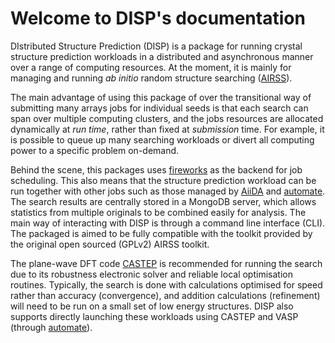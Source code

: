 # Welcome to DISP's documentation

DIstributed Structure Prediction (DISP) is a package for running crystal
structure prediction workloads in a distributed and asynchronous manner
over a range of computing resources. At the moment, it is mainly for
managing and running *ab initio* random structure searching
([AIRSS](https://www.mtg.msm.cam.ac.uk/Codes/AIRSS)).

The main advantage of using this package of over the transitional way of
submitting many arrays jobs for individual seeds is that each search can
span over multiple computing clusters, and the jobs resources are
allocated dynamically at *run time*, rather than fixed at *submission*
time. For example, it is possible to queue up many searching workloads
or divert all computing power to a specific problem on-demand.

Behind the scene, this packages uses
[fireworks](https://materialsproject.github.io/fireworks/) as the
backend for job scheduling. This also means that the structure
prediction workload can be run together with other jobs such as those
managed by [AiiDA](https://www.aiida.net/) and
[automate](https://atomate.org/). The search results are centrally
stored in a MongoDB server, which allows statistics from multiple
originals to be combined easily for analysis. The main way of
interacting with DISP is through a command line interface (CLI). The
packaged is aimed to be fully compatible with the toolkit provided by
the original open sourced (GPLv2) AIRSS toolkit.

The plane-wave DFT code [CASTEP](https://castep.org) is recommended for
running the search due to its robustness electronic solver and reliable
local optimisation routines. Typically, the search is done with
calculations optimised for speed rather than accuracy (convergence), and
addition calculations (refinement) will need to be run on a small set of
low energy structures. DISP also supports directly launching these
workloads using CASTEP and VASP (through [automate]()).
